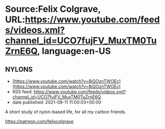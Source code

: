 # Source:Felix Colgrave, URL:https://www.youtube.com/feeds/videos.xml?channel_id=UCO7fujFV_MuxTM0TuZrnE6Q, language:en-US

## NYLONS
 - [https://www.youtube.com/watch?v=8iQOznTWOEc](https://www.youtube.com/watch?v=8iQOznTWOEc)
 - RSS feed: https://www.youtube.com/feeds/videos.xml?channel_id=UCO7fujFV_MuxTM0TuZrnE6Q
 - date published: 2021-08-11 11:00:03+00:00

A short study of nylon-based life, for all my carbon friends.



https://patreon.com/felixcolgrave


